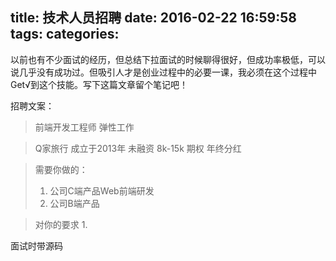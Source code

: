 title: 技术人员招聘
date: 2016-02-22 16:59:58
tags:
categories:
---

以前也有不少面试的经历，但总结下拉面试的时候聊得很好，但成功率极低，可以说几乎没有成功过。但吸引人才是创业过程中的必要一课，我必须在这个过程中Get√到这个技能。写下这篇文章留个笔记吧！

招聘文案：

> 前端开发工程师
> 弹性工作

> Q家旅行  成立于2013年 未融资
> 8k-15k
> 期权
> 年终分红

> 需要你做的：
> 1. 公司C端产品Web前端研发
> 2. 公司B端产品

> 对你的要求
> 1. 

面试时带源码
    
